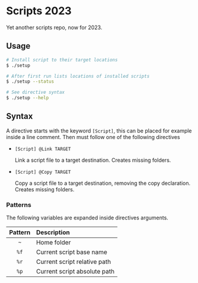 # Scripts 2023

Yet another scripts repo, now for 2023.

## Usage

```bash shell
# Install script to their target locations
$ ./setup

# After first run lists locations of installed scripts
$ ./setup --status

# See directive syntax
$ ./setup --help
```

## Syntax

A directive starts with the keyword `[Script]`, this can be placed for example inside a
line comment. Then must follow one of the following directives

- `[Script] @Link TARGET`
    
    Link a script file to a target destination. Creates missing folders.

- `[Script] @Copy TARGET`
    
    Copy a script file to a target destination, removing the copy declaration. Creates missing folders.

### Patterns

The following variables are expanded inside directives arguments.

| Pattern | Description                  |  
|:-------:|:-----------------------------|
| `~`     | Home folder                  |  
| `%f`    | Current script base name     |       
| `%r`    | Current script relative path |   
| `%p`    | Current script absolute path | 
